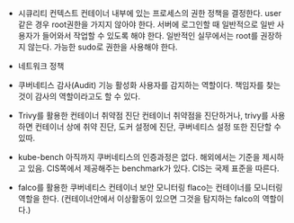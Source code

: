 - 시큐리티 컨텍스트
컨테이너 내부에 있는 프로세스의 권한 정책을 결정한다.
user같은 경우 root권한을 가지지 않아야 한다. 서버에 로그인할 때 일반적으로 일반 사용자가 들어와서 작업할 수 있도록 해야 한다.
일반적인 실무에서는 root를 권장하지 않는다. 가능한 sudo로 권한을 사용해야 한다.

- 네트워크 정책 

- 쿠버네티스 감사(Audit) 기능 활성화
사용자를 감지하는 역할이다.
책임자를 찾는 것이 감사의 역할이라고도 할 수 있다.

- Trivy를 활용한 컨테이너 취약점 진단
컨테이너 취약점을 진단하거나, trivy를 사용하면 컨테이너 상에 취약 진단, 도커 설정에 진단, 쿠버네티스 설정 또한 진단할 수 있따.

- kube-bench
아직까지 쿠버네티스의 인증과정은 없다. 해외에서는 기준을 제시하고 있음.
CIS쪽에서 제공해주는 benchmark가 있다.
CIS는 국제 표준을 따른다.

- falco를 활용한 쿠버네티스 컨테이너 보안 모니터링
flaco는 컨테이너를 모니터링 역할을 한다. (컨테이너안에서 이상활동이 있으면 그것을 탐지하는 falco의 역할이다.)


